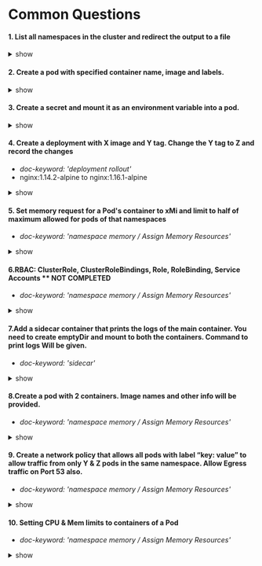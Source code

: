 # Common Questions

#### 1. List all namespaces in the cluster and redirect the output to a file

<details><summary>show</summary>
<p>

```bash
k get po -A > list-ns.txt
```
</p>
</details>

#### 2. Create a pod with specified container name, image and labels.

<details><summary>show</summary>
<p>

```bash
k run pod-2 --image=busybox --labels='type=not-common'
```
</p>
</details>


#### 3. Create a secret and mount it as an environment variable into a pod.

<details><summary>show</summary>
<p>

##### Create Secret:
```bash
k create secret generic my-secret \
--from-literal=username=swetank01 \
--from-literal=password=swetank123 
```

##### Create Pod yaml:
```bash
k run secret-pod --image=busybox --dry-run=client -o yaml > secret-pod.yaml
```

##### Edit Yaml:
```bash
vi secret-pod.yaml
```

##### Add Env
```bash
    env:
    - name: USERNAME
      valueFrom:
        secretKeyRef:
          name: my-secret
          key: username
    - name: PASSWORD
      valueFrom:
        secretKeyRef:
          name: my-secret
          key: password
```

##### Validate:
```bash
 k -n common exec secret-pod -- /bin/bash
 echo $USERNAME

 k -n common exec secret-pod -- /bin/echo $USERNAME
 ```

</p>
</details>

#### 4. Create a deployment with X image and Y tag. Change the Y tag to Z and record the changes
- *doc-keyword: 'deployment rollout'*
- nginx:1.14.2-alpine to nginx:1.16.1-alpine 

<details><summary>show</summary>
<p>

##### Create Deployment with Image and Tag:
```bash
k create deploy deploy-1 --image=nginx:1.14.2-alpine
```

##### Check Rollout history:
```bash
k rollout history deployment deploy-1
```

##### Change Tag 1.14.2 to 1.16.1:
```bash
k set image deploy deploy-1 nginx=nginx:1.16.1 --record
```

</p>
</details>



#### 5. Set memory request for a Pod's container to xMi and limit to half of maximum allowed for pods of that namespaces
- *doc-keyword: 'namespace memory / Assign Memory Resources'*

<details><summary>show</summary>
<p>

##### Create Namespace:
```bash
k create namespace quota-mem-cpu
```

##### Create quota into that Namespace: 
```bash
k create quota rq-for-ns-qmc --hard=cpu=1,memory=1G -n quota-mem
```

##### generate pod yaml and edit it with resource limit : 
```bash
k run pod-mem --image=nginx:1.14.2-alpine -n quota-mem --dry-run=client -oyaml > pod-mem.yaml
```

##### Create quota into that Namespace: 
```bash
k create quota rq-for-ns-qmc --hard=cpu=1,memory=1G -n quota-mem
```

</p>
</details>


#### 6.RBAC: ClusterRole, ClusterRoleBindings, Role, RoleBinding, Service Accounts ** NOT COMPLETED
- *doc-keyword: 'namespace memory / Assign Memory Resources'*

<details><summary>show</summary>
<p>

##### Heading:
```bash
k run pod-2 --image=busybox --labels='type=not-common'
```
</p>
</details>


#### 7.Add a sidecar container that prints the logs of the main container. You need to create emptyDir and mount to both the containers. Command to print logs Will be given.
- *doc-keyword: 'sidecar'*

<details><summary>show</summary>
<p>

##### create multipod:
```bash
k run multipod --image=nginx:alpine --dry-run=client -oyaml > multipod.yaml
```

##### create sidecar:logger pod:
```bash
k run logger --image=busybox:alpine --command sleep 4200 --dry-run=client -oyaml >> multipod.yaml
```

##### perform cleanup
```bash
k run logger --image=busybox:alpine --command sleep 4200 --dry-run=client -oyaml >> multipod.yaml
```
</p>
</details>

#### 8.Create a pod with 2 containers. Image names and other info will be provided.
- *doc-keyword: 'namespace memory / Assign Memory Resources'*

<details><summary>show</summary>
<p>

##### Heading:
```bash
k run pod-2 --image=busybox --labels='type=not-common'
```
</p>
</details>

#### 9. Create a network policy that allows all pods with label “key: value” to allow traffic from only Y & Z pods in the same namespace. Allow Egress traffic on Port 53 also.

- *doc-keyword: 'namespace memory / Assign Memory Resources'*

<details><summary>show</summary>
<p>

##### Heading:
```bash
k run pod-2 --image=busybox --labels='type=not-common'
```
</p>
</details>

#### 10. Setting CPU & Mem limits to containers of a Pod
- *doc-keyword: 'namespace memory / Assign Memory Resources'*

<details><summary>show</summary>
<p>

##### Create sample pod :
```bash
k run pod-limit --image=nginx:1.14.2-alpine --dry-run=client -oyaml > pod-with-limit.yaml
```

#### Add the following into resources:
```bash
      requests:
        memory: "64Mi"
        cpu: "250m"
      limits:
        memory: "128Mi"
        cpu: "500m"
```
</p>
</details>
